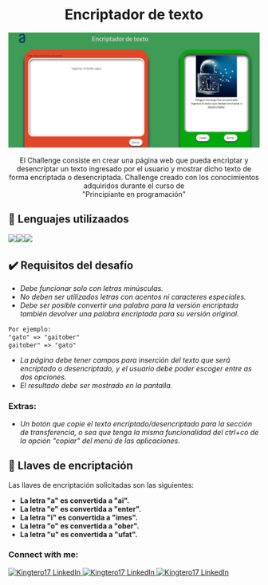 <h1 align="center">Encriptador de texto</h1>

<img src="./images/main.png" alt="image-1">


<p align="center">
El Challenge consiste en crear una página web que pueda encriptar y desencriptar un texto ingresado por el usuario y
mostrar dicho texto de forma encriptada o desencriptada. Challenge creado con los conocimientos adquiridos
durante el curso de <br>"Principiante en programación"
</p>


## 📝 Lenguajes utilizaados

<img height="36" src="https://cdn-icons-png.flaticon.com/512/136/136530.png"><img height="36" src="https://cdn-icons-png.flaticon.com/512/136/136528.png"><img height="36" src="https://cdn-icons-png.flaticon.com/512/136/136527.png">


## ✔️ Requisitos del desafío 
* _Debe funcionar solo con letras minúsculas._
* _No deben ser utilizados letras con acentos ni caracteres especiales._
* _Debe ser posible convertir una palabra para la versión encriptada también devolver una palabra encriptada para su versión original._

```
Por ejemplo:
"gato" => "gaitober"
gaitober" => "gato"
```

* _La página debe tener campos para inserción del texto que será encriptado o desencriptado,
y el usuario debe poder escoger entre as dos opciones._
* _El resultado debe ser mostrado en la pantalla._


### Extras:
* _Un botón que copie el texto encriptado/desencriptado para la sección de transferencia, o sea que tenga la misma funcionalidad del ctrl+co de la opción "copiar" del menú de las aplicaciones._


## 🔑 Llaves de encriptación

Las llaves de encriptación solicitadas son las siguientes:

* **La letra "a" es convertida a "ai".**
* **La letra "e" es convertida a "enter".**
* **La letra "i" es convertida a "imes".**
* **La letra "o" es convertida a "ober".**
* **La letra "u" es convertida a "ufat".**


### Connect with me:

<a href="www.linkedin.com/in/dylan-q-m" target="_blanck">
  <img alt="Kingtero17 LinkedIn" width="40px" src="https://user-images.githubusercontent.com/110305288/215888900-65d1ecc3-8cc2-4bc2-86f4-fda233b79940.png">
</a>

<a href="https://discord.gg/s6wT5B5zMW" target="_blanck">
  <img alt="Kingtero17 LinkedIn" width="40px" src="https://user-images.githubusercontent.com/110305288/215889288-e88a3aff-e9af-436b-83f7-15e0819a31e1.png">
</a>

<a href="dhgords17@gmail.com" target="_blanck">
  <img alt="Kingtero17 LinkedIn" width="40px" src="https://user-images.githubusercontent.com/110305288/215888804-50a0d2ba-b60d-4ac0-9bf0-cdcc8c4d617c.png">
</a>

